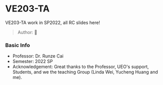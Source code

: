 # VE203-TA
VE203-TA work in SP2022, all RC slides here!
> Author: :hamster:

### Basic Info

+ Professor: Dr. Runze Cai
+ Semester: 2022 SP
+ Acknowledgement: Great thanks to the Professor, UEO's support, Students, and we the teaching Group (Linda Wei, Yucheng Huang and me).
